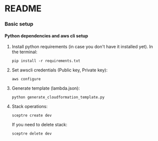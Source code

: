 # README #

### Basic setup ###
#### Python dependencies and aws cli setup

1. Install python requirements (in case you don't have it installed yet).
    In the terminal:
    ```
    pip install -r requirements.txt
    ```

2. Set awscli credentials (Public key, Private key):
    ```
    aws configure
    ```
    
3. Generate template (lambda.json):
    ```
    python generate_cloudformation_template.py
    ```
    
4. Stack operations:
    ```
    sceptre create dev
    ```
    If you need to delete stack:
    ```
    sceptre delete dev
    ```